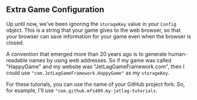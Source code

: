 ## Extra Game Configuration

Up until now, we've been ignoring the `storageKey` value in your `Config`
object.  This is a string that your game gives to the web browser, so that your
browser can save information for your game even when the browser is closed.

A convention that emerged more than 20 years ago is to generate human-readable
names by using web addresses.  So if my game was called "HappyGame" and my
website was "JetLagGameFramework.com", then I could use
`"com.JetLagGameFramework.HappyGame"` as my `storageKey`.

For these tutorials, you can use the name of your GitHub project fork.  So, for
example, I'll use `"com.github.mfs409.my-jetlag-tutorials`.

